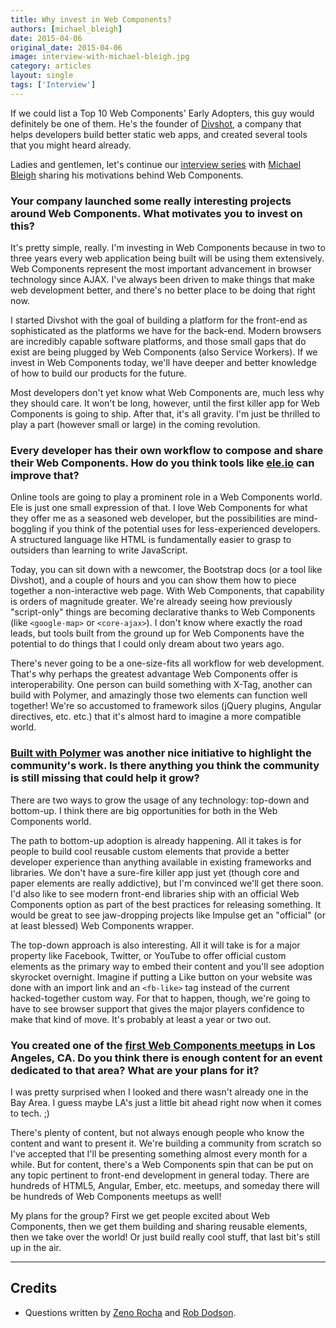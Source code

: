 ```yaml
---
title: Why invest in Web Components?
authors: [michael_bleigh]
date: 2015-04-06
original_date: 2015-04-06
image: interview-with-michael-bleigh.jpg
category: articles
layout: single
tags: ['Interview']
---
```


If we could list a Top 10 Web Components' Early Adopters, this guy would definitely be one of them. He's the founder of [Divshot](https://divshot.com/), a company that helps developers build better static web apps, and created several tools that you might heard already.

Ladies and gentlemen, let's continue our [interview series](/tags/interview) with [Michael Bleigh](https://twitter.com/mbleigh) sharing his motivations behind Web Components.

<!-- Excerpt -->

### Your company launched some really interesting projects around Web Components. What motivates you to invest on this?

It's pretty simple, really. I'm investing in Web Components because in two to three years every web application being built will be using them extensively. Web Components represent the most important advancement in browser technology since AJAX. I've always been driven to make things that make web development better, and there's no better place to be doing that right now.

I started Divshot with the goal of building a platform for the front-end as sophisticated as the platforms we have for the back-end. Modern browsers are incredibly capable software platforms, and those small gaps that do exist are being plugged by Web Components (also Service Workers). If we invest in Web Components today, we'll have deeper and better knowledge of how to build our products for the future.

Most developers don't yet know what Web Components are, much less why they should care. It won't be long, however, until the first killer app for Web Components is going to ship. After that, it's all gravity. I'm just be thrilled to play a part (however small or large) in the coming revolution.

### Every developer has their own workflow to compose and share their Web Components. How do you think tools like [ele.io](https://ele.io/) can improve that?

Online tools are going to play a prominent role in a Web Components world. Ele is just one small expression of that. I love Web Components for what they offer me as a seasoned web developer, but the possibilities are mind-boggling if you think of the potential uses for less-experienced developers. A structured language like HTML is fundamentally easier to grasp to outsiders than learning to write JavaScript.

Today, you can sit down with a newcomer, the Bootstrap docs (or a tool like Divshot), and a couple of hours and you can show them how to piece together a non-interactive web page. With Web Components, that capability is orders of magnitude greater. We're already seeing how previously "script-only" things are becoming declarative thanks to Web Components (like `<google-map>` or `<core-ajax>`). I don't know where exactly the road leads, but tools built from the ground up for Web Components have the potential to do things that I could only dream about two years ago.

There's never going to be a one-size-fits all workflow for web development. That's why perhaps the greatest advantage Web Components offer is interoperability. One person can build something with X-Tag, another can build with Polymer, and amazingly those two elements can function well together! We're so accustomed to framework silos (jQuery plugins, Angular directives, etc. etc.) that it's almost hard to imagine a more compatible world.

### [Built with Polymer](http://builtwithpolymer.org/) was another nice initiative to highlight the community's work. Is there anything you think the community is still missing that could help it grow?

There are two ways to grow the usage of any technology: top-down and bottom-up. I think there are big opportunities for both in the Web Components world.

The path to bottom-up adoption is already happening. All it takes is for people to build cool reusable custom elements that provide a better developer experience than anything available in existing frameworks and libraries. We don't have a sure-fire killer app just yet (though core and paper elements are really addictive), but I'm convinced we'll get there soon. I'd also like to see modern front-end libraries ship with an official Web Components option as part of the best practices for releasing something. It would be great to see jaw-dropping projects like Impulse get an "official" (or at least blessed) Web Components wrapper.

The top-down approach is also interesting. All it will take is for a major property like Facebook, Twitter, or YouTube to offer official custom elements as the primary way to embed their content and you'll see adoption skyrocket overnight. Imagine if putting a Like button on your website was done with an import link and an `<fb-like>` tag instead of the current hacked-together custom way. For that to happen, though, we're going to have to see browser support that gives the major players confidence to make that kind of move. It's probably at least a year or two out.

### You created one of the [first Web Components meetups](http://www.meetup.com/Web-Components-LA) in Los Angeles, CA. Do you think there is enough content for an event dedicated to that area? What are your plans for it?

I was pretty surprised when I looked and there wasn't already one in the Bay Area. I guess maybe LA's just a little bit ahead right now when it comes to tech. ;)

There's plenty of content, but not always enough people who know the content and want to present it. We're building a community from scratch so I've accepted that I'll be presenting something almost every month for a while. But for content, there's a Web Components spin that can be put on any topic pertinent to front-end development in general today. There are hundreds of HTML5, Angular, Ember, etc. meetups, and someday there will be hundreds of Web Components meetups as well!

My plans for the group? First we get people excited about Web Components, then we get them building and sharing reusable elements, then we take over the world! Or just build really cool stuff, that last bit's still up in the air.

---

## Credits

* Questions written by [Zeno Rocha](https://twitter.com/zenorocha) and [Rob Dodson](https://twitter.com/rob_dodson).
